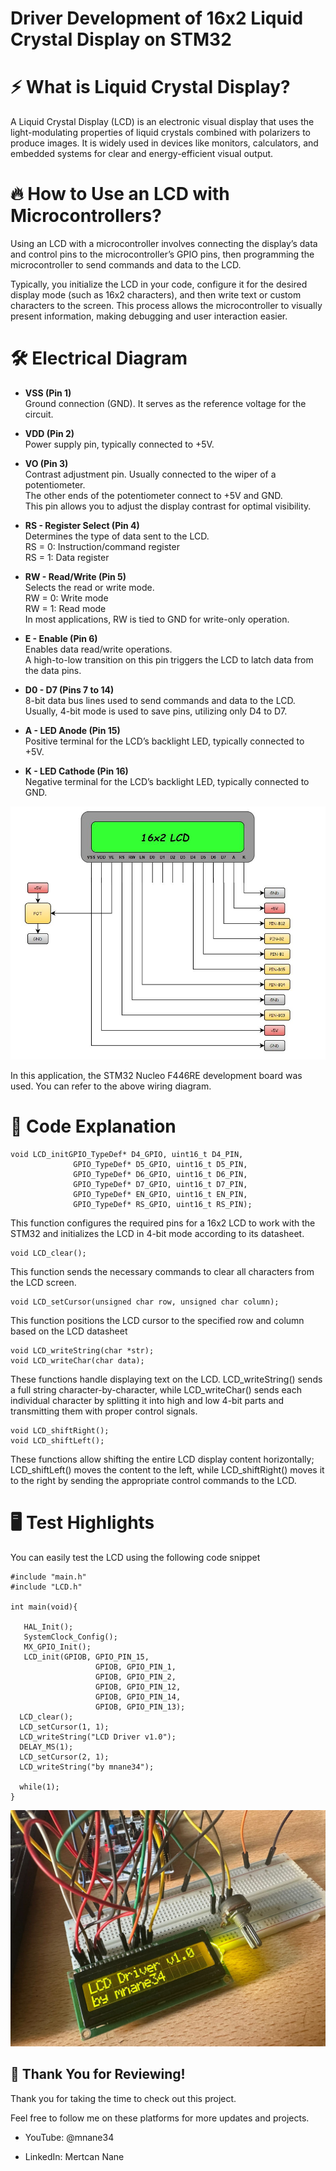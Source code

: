 # Driver Development of 16x2 Liquid Crystal Display on STM32 

# ⚡ What is Liquid Crystal Display?

A Liquid Crystal Display (LCD) is an electronic visual display that uses the light-modulating properties of liquid crystals combined with polarizers to produce images. It is widely used in devices like monitors, calculators, and embedded systems for clear and energy-efficient visual output.

# 🔥 How to Use an LCD with Microcontrollers?

Using an LCD with a microcontroller involves connecting the display’s data and control pins to the microcontroller’s GPIO pins, then programming the microcontroller to send commands and data to the LCD. 

Typically, you initialize the LCD in your code, configure it for the desired display mode (such as 16x2 characters), and then write text or custom characters to the screen. This process allows the microcontroller to visually present information, making debugging and user interaction easier.

# 🛠️ Electrical Diagram

- **VSS (Pin 1)**<br>
Ground connection (GND). It serves as the reference voltage for the circuit.

- **VDD (Pin 2)**<br> 
Power supply pin, typically connected to +5V.

- **VO (Pin 3)**<br>
Contrast adjustment pin. Usually connected to the wiper of a potentiometer.<br>
The other ends of the potentiometer connect to +5V and GND.<br>
This pin allows you to adjust the display contrast for optimal visibility.

- **RS - Register Select (Pin 4)**<br> 
Determines the type of data sent to the LCD.<br>
RS = 0: Instruction/command register<br>
RS = 1: Data register

- **RW - Read/Write (Pin 5)**<br> 
Selects the read or write mode.<br>
RW = 0: Write mode<br>
RW = 1: Read mode<br>
In most applications, RW is tied to GND for write-only operation.

- **E - Enable (Pin 6)**<br> 
Enables data read/write operations.<br>
A high-to-low transition on this pin triggers the LCD to latch data from the data pins.

- **D0 - D7 (Pins 7 to 14)**<br> 
8-bit data bus lines used to send commands and data to the LCD.<br>
Usually, 4-bit mode is used to save pins, utilizing only D4 to D7.

- **A - LED Anode (Pin 15)**<br> 
Positive terminal for the LCD’s backlight LED, typically connected to +5V.

- **K - LED Cathode (Pin 16)**<br> 
Negative terminal for the LCD’s backlight LED, typically connected to GND.

![Shematic](images/shematic.JPG)

In this application, the STM32 Nucleo F446RE development board was used. You can refer to the above wiring diagram.

# 🚀 Code Explanation

<pre><code class="language-c">void LCD_initGPIO_TypeDef* D4_GPIO, uint16_t D4_PIN,
              GPIO_TypeDef* D5_GPIO, uint16_t D5_PIN,
              GPIO_TypeDef* D6_GPIO, uint16_t D6_PIN,
              GPIO_TypeDef* D7_GPIO, uint16_t D7_PIN,
              GPIO_TypeDef* EN_GPIO, uint16_t EN_PIN,
              GPIO_TypeDef* RS_GPIO, uint16_t RS_PIN);
</code></pre>

This function configures the required pins for a 16x2 LCD to work with the STM32 and initializes the LCD in 4-bit mode according to its datasheet.

<pre><code class="language-c">void LCD_clear();
</code></pre>

This function sends the necessary commands to clear all characters from the LCD screen.

<pre><code class="language-c">void LCD_setCursor(unsigned char row, unsigned char column);
</code></pre>

This function positions the LCD cursor to the specified row and column based on the LCD datasheet

<pre><code class="language-c">void LCD_writeString(char *str);
void LCD_writeChar(char data);
</code></pre>

These functions handle displaying text on the LCD. LCD_writeString() sends a full string character-by-character, while LCD_writeChar() sends each individual character by splitting it into high and low 4-bit parts and transmitting them with proper control signals.

<pre><code class="language-c">void LCD_shiftRight();
void LCD_shiftLeft();
</code></pre>

These functions allow shifting the entire LCD display content horizontally; LCD_shiftLeft() moves the content to the left, while LCD_shiftRight() moves it to the right by sending the appropriate control commands to the LCD.

# 🖥️ Test Highlights

You can easily test the LCD using the following code snippet

<pre><code class="language-c">#include "main.h"
#include "LCD.h"

int main(void){

   HAL_Init();
   SystemClock_Config();
   MX_GPIO_Init();
   LCD_init(GPIOB, GPIO_PIN_15,
		           GPIOB, GPIO_PIN_1,
			       GPIOB, GPIO_PIN_2,
			       GPIOB, GPIO_PIN_12,
			       GPIOB, GPIO_PIN_14,
			       GPIOB, GPIO_PIN_13);
  LCD_clear();
  LCD_setCursor(1, 1);
  LCD_writeString("LCD Driver v1.0");
  DELAY_MS(1);
  LCD_setCursor(2, 1);
  LCD_writeString("by mnane34");

  while(1);
}
</code></pre>

![test](images/test.jpg)

## 🎉 Thank You for Reviewing!

Thank you for taking the time to check out this project.

Feel free to follow me on these platforms for more updates and projects.

- YouTube: @mnane34

- LinkedIn: Mertcan Nane